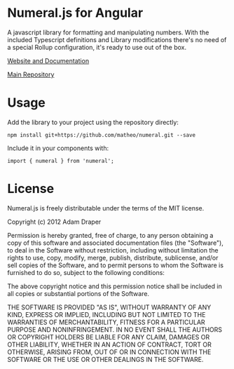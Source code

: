 # Numeral.js for Angular

A javascript library for formatting and manipulating numbers.
With the included Typescript definitions and Library modifications there's no need of a special Rollup configuration, it's ready to use out of the box.

[Website and Documentation](http://numeraljs.com/)

[Main Repository](https://github.com/adamwdraper/Numeral-js)


# Usage

Add the library to your project using the repository directly:
```
npm install git+https://github.com/matheo/numeral.git --save
```
Include it in your components with:
```
import { numeral } from 'numeral';
```

# License

Numeral.js is freely distributable under the terms of the MIT license.

Copyright (c) 2012 Adam Draper

Permission is hereby granted, free of charge, to any person obtaining a copy of this software and associated documentation
files (the "Software"), to deal in the Software without restriction, including without limitation the rights to use,
copy, modify, merge, publish, distribute, sublicense, and/or sell copies of the Software, and to permit persons to whom the Software is furnished to do so, subject to the following conditions:

The above copyright notice and this permission notice shall be included in all copies or substantial portions of the Software.

THE SOFTWARE IS PROVIDED "AS IS", WITHOUT WARRANTY OF ANY KIND, EXPRESS OR IMPLIED, INCLUDING BUT NOT LIMITED TO THE WARRANTIES OF MERCHANTABILITY, FITNESS FOR A PARTICULAR PURPOSE AND NONINFRINGEMENT. IN NO EVENT SHALL THE AUTHORS OR COPYRIGHT HOLDERS BE LIABLE FOR ANY CLAIM, DAMAGES OR OTHER LIABILITY, WHETHER IN AN ACTION OF CONTRACT, TORT OR OTHERWISE, ARISING FROM, OUT OF OR IN CONNECTION WITH THE SOFTWARE OR THE USE OR OTHER DEALINGS IN THE SOFTWARE.
